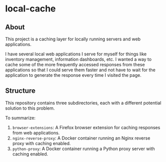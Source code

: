 # local-cache

## About

This project is a caching layer for locally running servers and web applications.

I have several local web applications I serve for myself for things like inventory management, information dashboards, etc. I wanted a way to cache some of the more frequently accessed responses from these applications so that I could serve them faster and not have to wait for the application to generate the response every time I visited the page.

## Structure

This repository contains three subdirectories, each with a different potential solution to this problem.

To summarize:
1. `browser-extensions`: A Firefox browser extension for caching responses from web applications.
2. `nginx-reverse-proxy`: A Docker container running an Nginx reverse proxy with caching enabled.
3. `python-proxy`: A Docker container running a Python proxy server with caching enabled.
